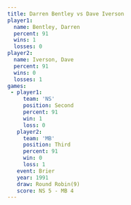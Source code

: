 ```yaml
---
title: Darren Bentley vs Dave Iverson
player1:               
  name: Bentley, Darren
  percent: 91          
  wins: 1              
  losses: 0            
player2:               
  name: Iverson, Dave  
  percent: 91          
  wins: 0              
  losses: 1            
games:
 - player1:          
     team: 'NS'      
     position: Second
     percent: 91     
     win: 1          
     loss: 0         
   player2:         
     team: 'MB'     
     position: Third
     percent: 91    
     win: 0         
     loss: 1        
   event: Brier        
   year: 1991          
   draw: Round Robin(9)
   score: NS 5 - MB 4  
---
```

